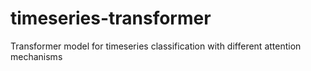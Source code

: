 # timeseries-transformer
Transformer model for timeseries classification with different attention mechanisms
